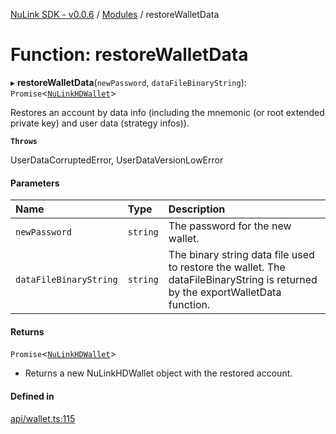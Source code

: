 [NuLink SDK - v0.0.6](../README.md) / [Modules](../modules.md) / restoreWalletData

# Function: restoreWalletData

▸ **restoreWalletData**(`newPassword`, `dataFileBinaryString`): `Promise`<[`NuLinkHDWallet`](../classes/NuLinkHDWallet.md)\>

Restores an account by data info (including the mnemonic (or root extended private key) and user data (strategy infos)).

**`Throws`**

UserDataCorruptedError, UserDataVersionLowError

#### Parameters

| Name | Type | Description |
| :------ | :------ | :------ |
| `newPassword` | `string` | The password for the new wallet. |
| `dataFileBinaryString` | `string` | The binary string data file used to restore the wallet. The dataFileBinaryString is returned by the exportWalletData function. |

#### Returns

`Promise`<[`NuLinkHDWallet`](../classes/NuLinkHDWallet.md)\>

- Returns a new NuLinkHDWallet object with the restored account.

#### Defined in

[api/wallet.ts:115](https://github.com/NuLink-network/nulink-sdk/blob/541ac45/src/api/wallet.ts#L115)
